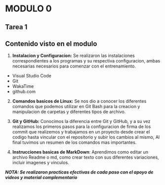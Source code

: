 # **MODULO 0**
## Tarea 1
## Contenido visto en el modulo

1. **Instalacion y Configuracion:** Se realizaron las instalaciones correspondientes a los programas y su respectiva configuracion, ambas necesarias necesarios para comenzar con
el entrenamiento.

- Visual Studio Code
- Git
- WakaTime
- github.com 

2. **Comandos basicos de Linux:** Se nos dio a conocer los diferentes comandos que podemos utilizar en Git Bash para la creacion y manipulacion  de carpetas y diferentes tipos
de archivo.

3. **Git y GitHub:** Conocimos la diferencia entre Git y GitHub, y a su vez realizamos los primeros pasos para la configuracion de firma de los commit que realizemos y trabajamos en 
un proyecto desde crear el codigo hasta vincular con el repositorio y subir los cambios al mismo, Al final tuvimos un resumen de los comandos mas importantes.

4. **Instrucciones basicas de MarkDown**: Aprendimos como editar un archivo Readme o md, como crear texto con sus diferentes variaciones, incluir imagenes y vinculos.

***NOTA: Se realizaron practicas efectivas de cada paso con el apoyo de videos y material complementario***




